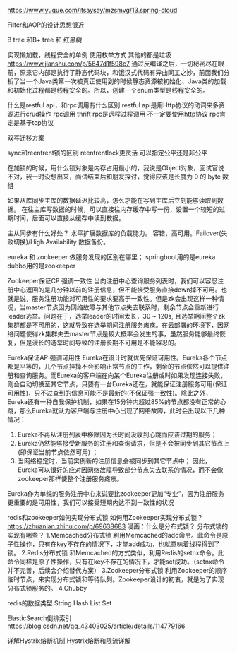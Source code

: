 https://www.yuque.com/itsaysay/mzsmvg/13.spring-cloud

Filter和AOP的设计思想很近



B tree 和B+ tree 和 红黑树


实现懒加载，线程安全的单例
使用枚举方式 其他的都是垃圾
https://www.jianshu.com/p/5647d1f598c7
通过反编译之后，一切秘密尽在眼前，原来它内部是执行了静态代码块，和饿汉式代码有异曲同工之妙，前面我们分析了当一个Java类第一次被真正使用到的时候静态资源被初始化、Java类的加载和初始化过程都是线程安全的。所以，创建一个enum类型是线程安全的。


什么是restful api，和rpc调用有什么区别
restful api是用Http协议的动词来多资源进行crud操作
rpc调用 thrift
rpc是远程过程调用 不一定要使用http协议
rpc肯定是基于tcp协议



双写迁移方案




sync和reentrent锁的区别
reentrentlock更灵活 可以指定公平还是非公平





在加锁的时候，用什么锁对象是内存占用最小的，我说是Object对象，面试官说不对，我一时没想出来，面试结束后和朋友探讨，觉得应该是长度为 0 的 byte 数组


如果从库同步主库的数据延迟比较高，怎么才能在写到主库后立刻能够读取到数据。
在往主库写数据的时候，可以直接往内存缓存中写一份，设置一个较短的过期时间，后面可以直接从缓存中读到数据。

主从同步有什么好处？
水平扩展数据库的负载能力。
容错，高可用。Failover(失败切换)/High Availability
数据备份。

eureka 和 zookeeper 做服务发现的区别在哪里；
springboot用的是eureka
dubbo用的是zookeeper

Zookeeper保证CP 强调一致性
当向注册中心查询服务列表时，我们可以容忍注册中心返回的是几分钟以前的注册信息，但不能接受服务直接down掉不可用。也就是说，服务注册功能对可用性的要求要高于一致性。但是zk会出现这样一种情况，当master节点因为网络故障与其他节点失去联系时，剩余节点会重新进行leader选举。问题在于，选举leader的时间太长，30 ~ 120s, 且选举期间整个zk集群都是不可用的，这就导致在选举期间注册服务瘫痪。在云部署的环境下，因网络问题使得zk集群失去master节点是较大概率会发生的事，虽然服务能够最终恢复，但是漫长的选举时间导致的注册长期不可用是不能容忍的。


Eureka保证AP 强调可用性
Eureka在设计时就优先保证可用性。Eureka各个节点都是平等的，几个节点挂掉不会影响正常节点的工作，剩余的节点依然可以提供注册和查询服务。而Eureka的客户端在向某个Eureka注册或时如果发现连接失败，则会自动切换至其它节点，只要有一台Eureka还在，就能保证注册服务可用(保证可用性)，只不过查到的信息可能不是最新的(不保证强一致性)。除此之外，Eureka还有一种自我保护机制，如果在15分钟内超过85%的节点都没有正常的心跳，那么Eureka就认为客户端与注册中心出现了网络故障，此时会出现以下几种情况： 
1. Eureka不再从注册列表中移除因为长时间没收到心跳而应该过期的服务； 
2. Eureka仍然能够接受新服务的注册和查询请求，但是不会被同步到其它节点上(即保证当前节点依然可用) ；
3. 当网络稳定时，当前实例新的注册信息会被同步到其它节点中；
因此， Eureka可以很好的应对因网络故障导致部分节点失去联系的情况，而不会像zookeeper那样使整个注册服务瘫痪。

Eureka作为单纯的服务注册中心来说要比zookeeper更加“专业”，因为注册服务更重要的是可用性，我们可以接受短期内达不到一致性的状况






redis和zookeeper如何实现分布式锁
如何用Zookeeper实现分布式锁？https://zhuanlan.zhihu.com/p/69638683
漫画：什么是分布式锁？
分布式锁的实现有哪些？
1.Memcached分布式锁
利用Memcached的add命令。此命令是原子性操作，只有在key不存在的情况下，才能add成功，也就意味着线程得到了锁。
2.Redis分布式锁
和Memcached的方式类似，利用Redis的setnx命令。此命令同样是原子性操作，只有在key不存在的情况下，才能set成功。（setnx命令并不完善，后续会介绍替代方案）
3.Zookeeper分布式锁
利用Zookeeper的顺序临时节点，来实现分布式锁和等待队列。Zookeeper设计的初衷，就是为了实现分布式锁服务的。
4.Chubby



redis的数据类型
String Hash List Set








ElasticSearch倒排索引
https://blog.csdn.net/qq_43403025/article/details/114779166


详解Hystrix熔断机制
Hystrix熔断和限流详解


